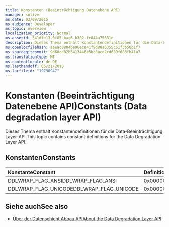 ```yaml
---
title: Konstanten (Beeinträchtigung Datenebene API)
manager: soliver
ms.date: 03/09/2015
ms.audience: Developer
ms.topic: overview
localization_priority: Normal
ms.assetid: 541dfe13-0f85-bac6-b302-fc044a75631e
description: Dieses Thema enthält Konstantendefinitionen für die Data-Beeinträchtigung Layer-API.
ms.openlocfilehash: aaeac8804be96ece41f9d80a6355c51f3b58b1f7
ms.sourcegitcommit: 9d60cd82b5413446e5bc8ace2cd689f683fb41a7
ms.translationtype: MT
ms.contentlocale: de-DE
ms.lasthandoff: 06/21/2018
ms.locfileid: "19790947"
---
```

# <a name="constants-data-degradation-layer-api"></a><span data-ttu-id="05363-103">Konstanten (Beeinträchtigung Datenebene API)</span><span class="sxs-lookup"><span data-stu-id="05363-103">Constants (Data degradation layer API)</span></span>

<span data-ttu-id="05363-104">Dieses Thema enthält Konstantendefinitionen für die Data-Beeinträchtigung Layer-API.</span><span class="sxs-lookup"><span data-stu-id="05363-104">This topic contains constant definitions for the Data Degradation Layer API.</span></span>
  
## <a name="constants"></a><span data-ttu-id="05363-105">Konstanten</span><span class="sxs-lookup"><span data-stu-id="05363-105">Constants</span></span>

|<span data-ttu-id="05363-106">**Konstante**</span><span class="sxs-lookup"><span data-stu-id="05363-106">**Constant**</span></span>|<span data-ttu-id="05363-107">**Definition**</span><span class="sxs-lookup"><span data-stu-id="05363-107">**Definition**</span></span>|
|:-----|:-----|
|<span data-ttu-id="05363-108">DDLWRAP_FLAG_ANSI</span><span class="sxs-lookup"><span data-stu-id="05363-108">DDLWRAP_FLAG_ANSI</span></span>  <br/> |<span data-ttu-id="05363-109">0x00000001</span><span class="sxs-lookup"><span data-stu-id="05363-109">0x00000001</span></span>  <br/> |
|<span data-ttu-id="05363-110">DDLWRAP_FLAG_UNICODE</span><span class="sxs-lookup"><span data-stu-id="05363-110">DDLWRAP_FLAG_UNICODE</span></span>  <br/> |<span data-ttu-id="05363-111">0x00000002</span><span class="sxs-lookup"><span data-stu-id="05363-111">0x00000002</span></span>  <br/> |
   
## <a name="see-also"></a><span data-ttu-id="05363-112">Siehe auch</span><span class="sxs-lookup"><span data-stu-id="05363-112">See also</span></span>

- [<span data-ttu-id="05363-113">Über der Datenschicht Abbau API</span><span class="sxs-lookup"><span data-stu-id="05363-113">About the Data Degradation Layer API</span></span>](about-the-data-degradation-layer-api.md)

